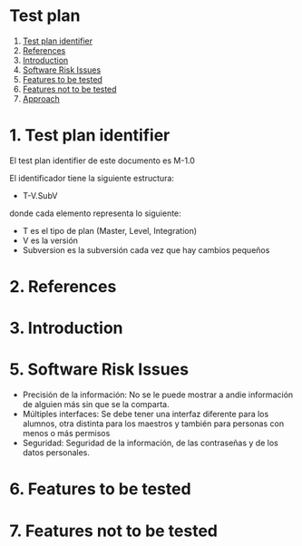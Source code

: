 # Test plan 

1. [Test plan identifier](#testplan)
2. [References](#references)
3. [Introduction](#intro)
4. [Software Risk Issues](#risk)
5. [Features to be tested](#featuretest)
6. [Features not to be tested](#featurenotest)
7. [Approach](#approach)


# 1. Test plan identifier <a name="testplan"></a>
El test plan identifier de este documento es M-1.0

El identificador tiene la siguiente estructura:
- T-V.SubV

donde cada elemento representa lo siguiente:

- T es el tipo de plan (Master, Level, Integration)
- V es la versión
- Subversion es la subversión cada vez que hay cambios pequeños


# 2. References<a name="testplan"></a>
# 3. Introduction<a name="intro"></a>
# 5. Software Risk Issues<a name="risk"></a>
- Precisión de la información: No se le puede mostrar a andie información de alguien más sin que se la comparta.
- Múltiples interfaces: Se debe tener una interfaz diferente para los alumnos, otra distinta para los maestros y también para personas con menos o más permisos
- Seguridad: Seguridad de la información, de las contraseñas y de los datos personales.

# 6. Features to be tested<a name="featuretest"></a>
# 7. Features not to be tested<a name="approach"></a>

